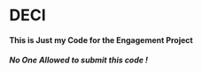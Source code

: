 # DECI


#### This is Just my Code for the Engagement Project

##### No One Allowed to submit this code !
